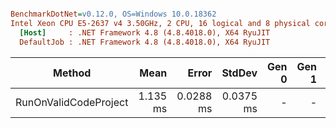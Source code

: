 ``` ini

BenchmarkDotNet=v0.12.0, OS=Windows 10.0.18362
Intel Xeon CPU E5-2637 v4 3.50GHz, 2 CPU, 16 logical and 8 physical cores
  [Host]     : .NET Framework 4.8 (4.8.4018.0), X64 RyuJIT
  DefaultJob : .NET Framework 4.8 (4.8.4018.0), X64 RyuJIT


```
|                Method |     Mean |     Error |    StdDev | Gen 0 | Gen 1 | Gen 2 | Allocated |
|---------------------- |---------:|----------:|----------:|------:|------:|------:|----------:|
| RunOnValidCodeProject | 1.135 ms | 0.0288 ms | 0.0375 ms |     - |     - |     - |    128 KB |
